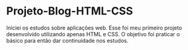# Projeto-Blog-HTML-CSS
Iniciei os estudos sobre aplicações web. Esse foi meu primeiro projeto desenvolvido utilizando apenas HTML e CSS.
O objetivo foi praticar o básico para então dar continuidade nos estudos.
